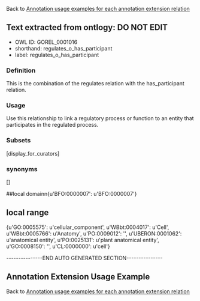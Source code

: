 Back to [Annotation usage examples for each annotation extension relation](http://wiki.geneontology.org/index.php/Annotation_usage_examples_for_each_annotation_extension_relation)

## Text extracted from ontlogy: DO NOT EDIT
* OWL ID: GOREL_0001016
* shorthand: regulates_o_has_participant
* label: regulates_o_has_participant

### Definition
This is the combination of the regulates relation with the has_participant relation.

### Usage
Use this relationship to link a regulatory process or function to an entity that participates in the regulated process.

### Subsets
[display_for_curators]

### synonyms
[]

##local domainn{u'BFO:0000007': u'BFO:0000007'}

## local range
{u'GO:0005575': u'cellular_component', u'WBbt:0004017': u'Cell', u'WBbt:0005766': u'Anatomy', u'PO:0009012': '', u'UBERON:0001062': u'anatomical entity', u'PO:0025131': u'plant anatomical entity', u'GO:0008150': '', u'CL:0000000': u'cell'}

---------------END AUTO GENERATED SECTION---------------


Annotation Extension Usage Example
----------------------------------

Back to [Annotation usage examples for each annotation extension relation](http://wiki.geneontology.org/index.php/Annotation_usage_examples_for_each_annotation_extension_relation)
